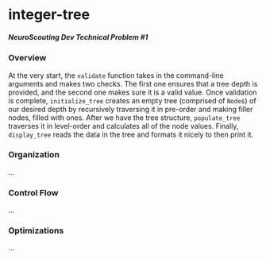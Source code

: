 # integer-tree

##### NeuroScouting Dev Technical Problem #1

### Overview
At the very start, the `validate` function takes in the command-line arguments and makes two checks. The first one ensures that a tree depth is provided, and the second one makes sure it is a valid value. Once validation is complete, `initialize_tree` creates an empty tree (comprised of `Node`s) of our desired depth by recursively traversing it in pre-order and making filler nodes, filled with ones. After we have the tree structure, `populate_tree` traverses it in level-order and calculates all of the node values. Finally, `display_tree` reads the data in the tree and formats it nicely to then print it.

### Organization
...

### Control Flow
...

### Optimizations
...
